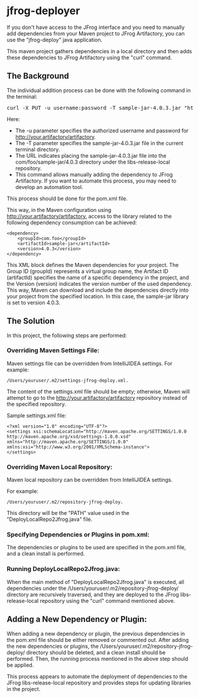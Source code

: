 # jfrog-deployer

If you don't have access to the JFrog interface and you need to manually add dependencies from your Maven project to JFrog Artifactory, you can use the "jfrog-deploy" java application.

This maven project gathers dependencies in a local directory and then adds these dependencies to JFrog Artifactory using the "curl" command.

## The Background

The individual addition process can be done with the following command in the terminal:

<pre>
curl -X PUT -u username:password -T sample-jar-4.0.3.jar "http://your.artifactory/artifactory/libs-release-local/com/foo/sample-jar/4.0.3/sample-jar-4.0.3.jar"
</pre>

Here:

* The -u parameter specifies the authorized username and password for http://your.artifactory/artifactory.
* The -T parameter specifies the sample-jar-4.0.3.jar file in the current terminal directory.
* The URL indicates placing the sample-jar-4.0.3.jar file into the com/foo/sample-jar/4.0.3 directory under the libs-release-local repository.
* This command allows manually adding the dependency to JFrog Artifactory. If you want to automate this process, you may need to develop an automation tool.

This process should be done for the pom.xml file.

This way, in the Maven configuration using http://your.artifactory/artifactory, access to the library related to the following dependency consumption can be achieved:

    <dependency>
        <groupId>com.foo</groupId>
        <artifactId>sample-jar</artifactId>
        <version>4.0.3</version>
    </dependency>

This XML block defines the Maven dependencies for your project. The Group ID (groupId) represents a virtual group name, the Artifact ID (artifactId) specifies the name of a specific dependency in the project, and the Version (version) indicates the version number of the used dependency. This way, Maven can download and include the dependencies directly into your project from the specified location. In this case, the sample-jar library is set to version 4.0.3.

## The Solution

In this project, the following steps are performed:

### Overriding Maven Settings File:

Maven settings file can be overridden from IntelliJIDEA settings.
For example:

    /Users/youruser/.m2/settings-jfrog-deploy.xml. 

The content of the settings.xml file should be empty; otherwise, Maven will attempt to go to the http://your.artifactory/artifactory repository instead of the specified repository.

Sample settings.xml file:

    <?xml version="1.0" encoding="UTF-8"?>
    <settings xsi:schemaLocation="http://maven.apache.org/SETTINGS/1.0.0 http://maven.apache.org/xsd/settings-1.0.0.xsd"
    xmlns="http://maven.apache.org/SETTINGS/1.0.0"
    xmlns:xsi="http://www.w3.org/2001/XMLSchema-instance">
    </settings>


### Overriding Maven Local Repository:

Maven local repository can be overridden from IntelliJIDEA settings.

For example:

    /Users/youruser/.m2/repository-jfrog-deploy. 

This directory will be the "PATH" value used in the "DeployLocalRepo2Jfrog.java" file.

### Specifying Dependencies or Plugins in pom.xml:

The dependencies or plugins to be used are specified in the pom.xml file, and a clean install is performed.

### Running DeployLocalRepo2Jfrog.java:

When the main method of "DeployLocalRepo2Jfrog.java" is executed, all dependencies under the /Users/youruser/.m2/repository-jfrog-deploy/ directory are recursively traversed, and they are deployed to the JFrog libs-release-local repository using the "curl" command mentioned above.

## Adding a New Dependency or Plugin:

When adding a new dependency or plugin, the previous dependencies in the pom.xml file should be either removed or commented out. After adding the new dependencies or plugins, the /Users/youruser/.m2/repository-jfrog-deploy/ directory should be deleted, and a clean install should be performed. Then, the running process mentioned in the above step should be applied.

This process appears to automate the deployment of dependencies to the JFrog libs-release-local repository and provides steps for updating libraries in the project.

